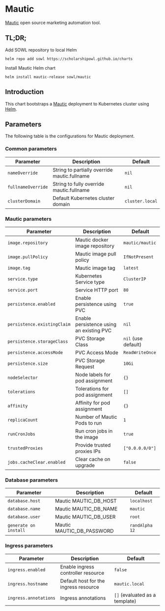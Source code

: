 # Mautic
[Mautic](https://www.mautic.org/) open source marketing automation tool.


## TL;DR;
Add SOWL repository to local Helm
```shell
helm repo add sowl https://scholarshipowl.github.io/charts
```

Install Mautic Helm chart
```shell
helm install mautic-release sowl/mautic
```

## Introduction
This chart bootstraps a [Mautic](https://www.mautic.org) deployment to Kubernetes cluster using [Helm](http://helm.sh).

## Parameters
The following table is the configurations for Mautic deployment.

### Common parameters
 
| Parameter                 | Description                                     | Default                                                 |
|---------------------------|-------------------------------------------------|---------------------------------------------------------|
| `nameOverride`            | String to partially override mautic.fullname | `nil`                                                   |
| `fullnameOverride`        | String to fully override mautic.fullname     | `nil`                                                   |
| `clusterDomain`           | Default Kubernetes cluster domain               | `cluster.local`                                         |

### Mautic parameters

| Parameter                   | Description                              | Default             |
|-----------------------------|------------------------------------------|---------------------|
| `image.repository`          | Mautic docker image repository           | `mautic/mautic`     |
| `image.pullPolicy`          | Mautic image pull policy                 | `IfNotPresent`      |
| `image.tag`                 | Mautic image tag                         | `latest`            |
| `service.type`              | Kubernetes Service type                  | `ClusterIP`         |
| `service.port`              | Service HTTP port                        | `80`                |
| `persistence.enabled`       | Enable persistence using PVC             | `true`              |
| `persistence.existingClaim` | Enable persistence using an existing PVC | `nil`               |
| `persistence.storageClass`  | PVC Storage Class                        | `nil` (use default) |
| `persistence.accessMode`    | PVC Access Mode                          | `ReadWriteOnce`     |
| `persistence.size`          | PVC Storage Request                      | `10Gi`              |
| `nodeSelector`              | Node labels for pod assignment           | `{}`                |
| `tolerations`               | Tolerations for pod assignment           | `[]`                |
| `affinity`                  | Affinity for pod assignment              | `{}`                |
| `replicaCount`              | Number of Mautic Pods to run             | `1`                 |
| `runCronJobs`               | Run cron jobs in the image               | `true`              |
| `trustedProxies`            | Provide trusted proxies IPs              | `["0.0.0.0/0"]`     |
| `jobs.cacheClear.enabled`   | Clear cache on upgrade                   | `false`             |

### Database parameters

| Parameter                   | Description                              | Default             |
|-----------------------------|------------------------------------------|---------------------|
| `database.host`             | Mautic MAUTIC_DB_HOST                    | `localhost`         |
| `database.name`             | Mautic MAUTIC_DB_NAME                    | `mautic`            |
| `database.user`             | Mautic MAUTIC_DB_USER                    | `root`              |
| `generate on install`       | Mautic MAUTIC_DB_PASSWORD                | `randAlpha 12`      |

### Ingress parameters

| Parameter                         | Description                                              | Default                        |
|-----------------------------------|----------------------------------------------------------|--------------------------------|
| `ingress.enabled`                 | Enable ingress controller resource                       | `false`                        |
| `ingress.hostname`                | Default host for the ingress resource                    | `mautic.local`                 |
| `ingress.annotations`             | Ingress annotations                                      | `[]` (evaluated as a template) |